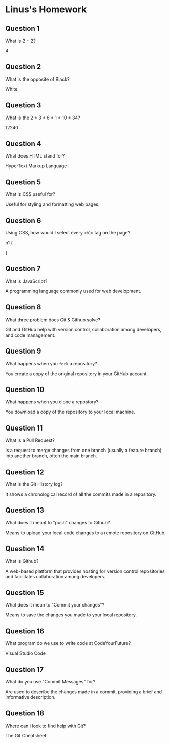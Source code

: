 # Linus's Homework

## Question 1

What is 2 + 2?

4

## Question 2

What is the opposite of Black?

White

## Question 3

What is the  2 * 3 * 6 * 1 * 10 * 34?

 12240

## Question 4 

What does HTML stand for?

HyperText Markup Language

## Question 5

What is CSS useful for?

Useful for styling and formatting web pages.



## Question 6

Using CSS, how would I select every `<h1>` tag on the page?

 
h1 {

}


## Question 7

What is JavaScript?

A programming language commonly used for web development.

## Question 8

What three problem does Git & Github solve?

Git and GitHub help with version control, collaboration among developers, and code management. 

## Question 9

What happens when you `fork` a repository?

 You create a copy of the original repository in your GitHub account.

## Question 10 

What happens when you clone a repostory?

You download a copy of the repository to your local machine.

## Question 11

What is a Pull Request?

 Is a request to merge changes from one branch (usually a feature branch) into another branch, often the main branch.

## Question 12

What is the Git History log?

It shows a chronological record of all the commits made in a repository.

## Question 13

What does it meant to "push" changes to Github?

Means to upload your local code changes to a remote repository on GitHub.

## Question 14

What is Github?

A web-based platform that provides hosting for version control repositories and facilitates collaboration among developers.

## Question 15

What does it mean to "Commit your changes"?

Means to save the changes you made to your local repository.

## Question 16

What program do we use to write code at CodeYourFuture?

Visual Studio Code

## Question 17

What do you use "Commit Messages" for?

Are used to describe the changes made in a commit, providing a brief and informative description.

## Question 18

Where can I look to find help with Git?

The Git Cheatsheet!
